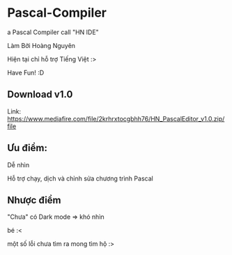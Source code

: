 # Pascal-Compiler
a Pascal Compiler call "HN IDE"

Làm Bởi Hoàng Nguyên

Hiện tại chỉ hỗ trợ Tiếng Việt :>

Have Fun! :D
## Download v1.0
Link: https://www.mediafire.com/file/2krhrxtocgbhh76/HN_PascalEditor_v1.0.zip/file
## Ưu điểm:
Dễ nhìn

Hỗ trợ chạy, dịch và chỉnh sửa chương trình Pascal
## Nhược điểm
"Chưa" có Dark mode => khó nhìn

bé :<

một số lỗi chưa tìm ra mong tìm hộ :>
